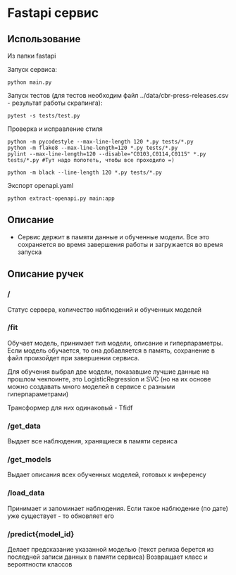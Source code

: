 # Fastapi сервис

## Использование

Из папки fastapi

Запуск сервиса:
```
python main.py
```

Запуск тестов (для тестов необходим файл ../data/cbr-press-releases.csv - результат работы скрапинга):
```
pytest -s tests/test.py 
```


Проверка и исправление стиля
```
python -m pycodestyle --max-line-length 120 *.py tests/*.py
python -m flake8 --max-line-length=120 *.py tests/*.py
pylint --max-line-length=120 --disable="C0103,C0114,C0115" *.py tests/*.py #Тут надо попотеть, чтобы все проходило =)

python -m black --line-length 120 *.py tests/*.py
```

Экспорт openapi.yaml
```
python extract-openapi.py main:app
```

## Описание
- Сервис держит в памяти данные и обученные модели. Все это сохраняется во время завершения работы и загружается во время запуска

## Описание ручек

### /
Статус сервера, количество наблюдений и обученных моделей

### /fit
Обучает модель, принимает тип модели, описание и гиперпараметры. Если модель обучается, то она добавляется в память, сохранение в файл произойдет при завершении сервиса.

Для обучения выбрал две модели, показавшие лучшие данные на прошлом чекпоинте, это LogisticRegression и SVC
(но на их основе можно создавать много моделей в сервисе с разными гиперпараметрами)

Трансформер для них одинаковый - Tfidf

### /get_data
Выдает все наблюдения, хранящиеся в памяти сервиса

### /get_models
Выдает описания всех обученных моделей, готовых к инференсу

### /load_data
Принимает и запоминает наблюдения. Если такое наблюдение (по дате) уже существует - то обновляет его

### /predict{model_id}
Делает предсказание указанной моделью (текст релиза берется из последней записи данных в памяти сервиса) Возвращает класс и вероятности классов

